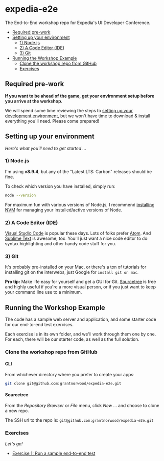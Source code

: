 # expedia-e2e
The End-to-End workshop repo for Expedia's UI Developer Conference.

<!-- TOC -->

- [Required pre-work](#required-pre-work)
- [Setting up your environment](#setting-up-your-environment)
  - [1) Node.js](#1-nodejs)
  - [2) A Code Editor (IDE)](#2-a-code-editor-ide)
  - [3) Git](#3-git)
- [Running the Workshop Example](#running-the-workshop-example)
  - [Clone the workshop repo from GitHub](#clone-the-workshop-repo-from-github)
  - [Exercises](#exercises)

<!-- /TOC -->

## Required pre-work

**If you want to be ahead of the game, get your environment setup before you arrive at the workshop.**

We will spend some time reviewing the steps to [setting up your development environment](#setup-your-environment), but we won't have time to download & install everything you'll need.  Please come prepared!

## Setting up your environment

_Here's what you'll need to get started ..._

### 1) Node.js

I'm using **v8.9.4**, but any of the "Latest LTS: Carbon" releases should be fine.

To check which version you have installed, simply run:

```bash
node --version
```

For maximum fun with various versions of Node.js, I recommend [installing NVM](https://github.com/creationix/nvm) for managing your installed/active versions of Node.

### 2) A Code Editor (IDE)

[Visual Studio Code](https://code.visualstudio.com/) is popular these days.  Lots of folks prefer [Atom](https://ide.atom.io/).  And [Sublime Text](https://www.sublimetext.com/) is awesome, too.  You'll just want a nice code editor to do syntax highlighting and other handy code stuff for you.

### 3) Git

It's probably pre-installed on your Mac, or there's a ton of tutorials for installing git on the interwebs, just Google for `install git on mac`.

**Pro tip:** Make life easy for yourself and get a GUI for Git.  [Sourcetree](https://www.sourcetreeapp.com/) is free and highly useful if you're a more visual person, or if you just want to keep your command line use to a minimum.

## Running the Workshop Example

The code has a sample web server and application, and some starter code for our end-to-end test exercises.

Each exercise is in its own folder, and we'll work through them one by one.  For each, there will be our starter code, as well as the full solution.

### Clone the workshop repo from GitHub

#### CLI
From whichever directory where you prefer to create your apps:

```bash
git clone git@github.com:grantnorwood/expedia-e2e.git
```

#### Sourcetree

From the _Repository Browser_ or _File_ menu, click _New ..._ and choose to clone a new repo.

The SSH url to the repo is: `git@github.com:grantnorwood/expedia-e2e.git`

### Exercises

_Let's go!_

- [Exercise 1: Run a sample end-to-end test](exercise-1)